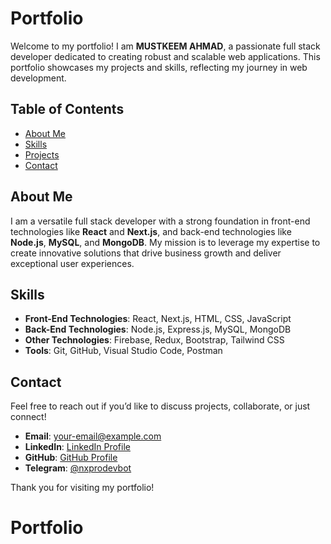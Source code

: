 # Portfolio

Welcome to my portfolio! I am **MUSTKEEM AHMAD**, a passionate full stack developer dedicated to creating robust and scalable web applications. This portfolio showcases my projects and skills, reflecting my journey in web development.

## Table of Contents

- [About Me](#about-me)
- [Skills](#skills)
- [Projects](#projects)
- [Contact](#contact)

## About Me

I am a versatile full stack developer with a strong foundation in front-end technologies like **React** and **Next.js**, and back-end technologies like **Node.js**, **MySQL**, and **MongoDB**. My mission is to leverage my expertise to create innovative solutions that drive business growth and deliver exceptional user experiences.

## Skills

- **Front-End Technologies**: React, Next.js, HTML, CSS, JavaScript
- **Back-End Technologies**: Node.js, Express.js, MySQL, MongoDB
- **Other Technologies**: Firebase, Redux, Bootstrap, Tailwind CSS
- **Tools**: Git, GitHub, Visual Studio Code, Postman


## Contact

Feel free to reach out if you’d like to discuss projects, collaborate, or just connect!

- **Email**: [your-email@example.com](mailto:mustkeem324@gmail.com)
- **LinkedIn**: [LinkedIn Profile](https://www.linkedin.com/in/mustkeemahmad324/)
- **GitHub**: [GitHub Profile](https://github.com/Mustkeem324)
- **Telegram**: [@nxprodevbot](https://t.me/nxprodevbot)

Thank you for visiting my portfolio!
# Portfolio
